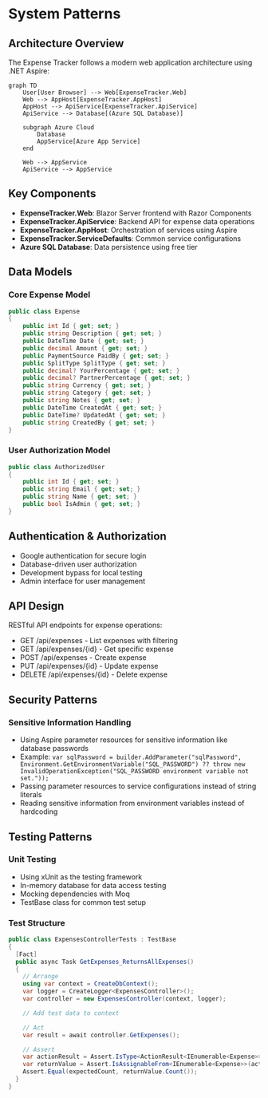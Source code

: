 # System Patterns

## Architecture Overview

The Expense Tracker follows a modern web application architecture using .NET Aspire:

```mermaid
graph TD
    User[User Browser] --> Web[ExpenseTracker.Web]
    Web --> AppHost[ExpenseTracker.AppHost]
    AppHost --> ApiService[ExpenseTracker.ApiService]
    ApiService --> Database[(Azure SQL Database)]

    subgraph Azure Cloud
        Database
        AppService[Azure App Service]
    end

    Web --> AppService
    ApiService --> AppService
```

## Key Components

- **ExpenseTracker.Web**: Blazor Server frontend with Razor Components
- **ExpenseTracker.ApiService**: Backend API for expense data operations
- **ExpenseTracker.AppHost**: Orchestration of services using Aspire
- **ExpenseTracker.ServiceDefaults**: Common service configurations
- **Azure SQL Database**: Data persistence using free tier

## Data Models

### Core Expense Model

```csharp
public class Expense
{
    public int Id { get; set; }
    public string Description { get; set; }
    public DateTime Date { get; set; }
    public decimal Amount { get; set; }
    public PaymentSource PaidBy { get; set; }
    public SplitType SplitType { get; set; }
    public decimal? YourPercentage { get; set; }
    public decimal? PartnerPercentage { get; set; }
    public string Currency { get; set; }
    public string Category { get; set; }
    public string Notes { get; set; }
    public DateTime CreatedAt { get; set; }
    public DateTime? UpdatedAt { get; set; }
    public string CreatedBy { get; set; }
}
```

### User Authorization Model

```csharp
public class AuthorizedUser
{
    public int Id { get; set; }
    public string Email { get; set; }
    public string Name { get; set; }
    public bool IsAdmin { get; set; }
}
```

## Authentication & Authorization

- Google authentication for secure login
- Database-driven user authorization
- Development bypass for local testing
- Admin interface for user management

## API Design

RESTful API endpoints for expense operations:

- GET /api/expenses - List expenses with filtering
- GET /api/expenses/{id} - Get specific expense
- POST /api/expenses - Create expense
- PUT /api/expenses/{id} - Update expense
- DELETE /api/expenses/{id} - Delete expense

## Security Patterns

### Sensitive Information Handling

- Using Aspire parameter resources for sensitive information like database passwords
- Example: `var sqlPassword = builder.AddParameter("sqlPassword", Environment.GetEnvironmentVariable("SQL_PASSWORD") ?? throw new InvalidOperationException("SQL_PASSWORD environment variable not set."));`
- Passing parameter resources to service configurations instead of string literals
- Reading sensitive information from environment variables instead of hardcoding

## Testing Patterns

### Unit Testing

- Using xUnit as the testing framework
- In-memory database for data access testing
- Mocking dependencies with Moq
- TestBase class for common test setup

### Test Structure

```csharp
public class ExpensesControllerTests : TestBase
{
  [Fact]
  public async Task GetExpenses_ReturnsAllExpenses()
  {
    // Arrange
    using var context = CreateDbContext();
    var logger = CreateLogger<ExpensesController>();
    var controller = new ExpensesController(context, logger);

    // Add test data to context

    // Act
    var result = await controller.GetExpenses();

    // Assert
    var actionResult = Assert.IsType<ActionResult<IEnumerable<Expense>>>(result);
    var returnValue = Assert.IsAssignableFrom<IEnumerable<Expense>>(actionResult.Value);
    Assert.Equal(expectedCount, returnValue.Count());
  }
}
```
